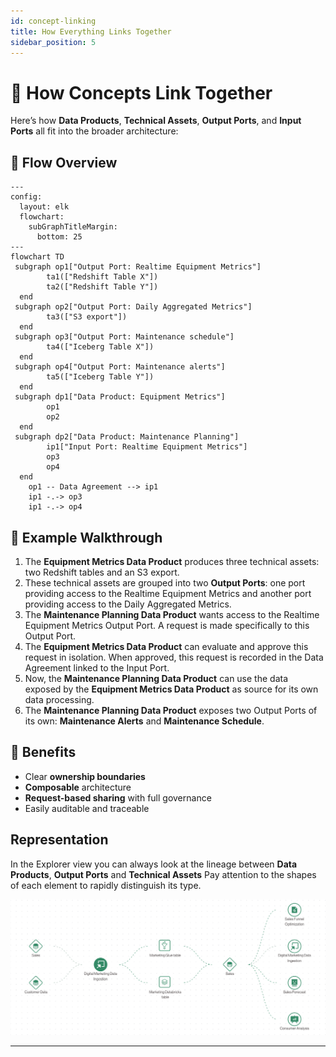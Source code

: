 ```yaml
---
id: concept-linking
title: How Everything Links Together
sidebar_position: 5
---
```


# 🔗 How Concepts Link Together

Here’s how **Data Products**, **Technical Assets**, **Output Ports**, and **Input Ports** all fit into the broader architecture:

## 🧭 Flow Overview

```mermaid
---
config:
  layout: elk
  flowchart:
    subGraphTitleMargin:
      bottom: 25
---
flowchart TD
 subgraph op1["Output Port: Realtime Equipment Metrics"]
        ta1(["Redshift Table X"])
        ta2(["Redshift Table Y"])
  end
 subgraph op2["Output Port: Daily Aggregated Metrics"]
        ta3(["S3 export"])
  end
 subgraph op3["Output Port: Maintenance schedule"]
        ta4(["Iceberg Table X"])
  end
 subgraph op4["Output Port: Maintenance alerts"]
        ta5(["Iceberg Table Y"])
  end
 subgraph dp1["Data Product: Equipment Metrics"]
        op1
        op2
  end
 subgraph dp2["Data Product: Maintenance Planning"]
        ip1["Input Port: Realtime Equipment Metrics"]
        op3
        op4
  end
    op1 -- Data Agreement --> ip1
    ip1 -.-> op3
    ip1 -.-> op4
```

## 🔁 Example Walkthrough

1. The **Equipment Metrics Data Product** produces three technical assets: two Redshift tables and an S3 export.
2. These technical assets are grouped into two **Output Ports**: one port providing access to the Realtime Equipment Metrics and another port providing access to the Daily Aggregated Metrics.
3. The **Maintenance Planning Data Product** wants access to the Realtime Equipment Metrics Output Port. A request is made specifically to this Output Port.
4. The **Equipment Metrics Data Product** can evaluate and approve this request in isolation. When approved, this request is recorded in the Data Agreement linked to the Input Port.
5. Now, the **Maintenance Planning Data Product** can use the data exposed by the **Equipment Metrics Data Product** as source for its own data processing.
6. The **Maintenance Planning Data Product** exposes two Output Ports of its own: **Maintenance Alerts** and **Maintenance Schedule**.

## 🎯 Benefits

- Clear **ownership boundaries**
- **Composable** architecture
- **Request-based sharing** with full governance
- Easily auditable and traceable

## Representation
In the Explorer view you can always look at the lineage between **Data Products**, **Output Ports** and **Technical Assets**
Pay attention to the shapes of each element to rapidly distinguish its type.

![Full Architecture Diagram](./img/explorer-view.png)

---
